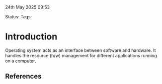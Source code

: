 24th May 2025 09:53

Status: 
Tags: 

# Introduction
Operating system acts as an interface between software and hardware. It handles the resource (h/w) management for different applications running on a computer.


## References


